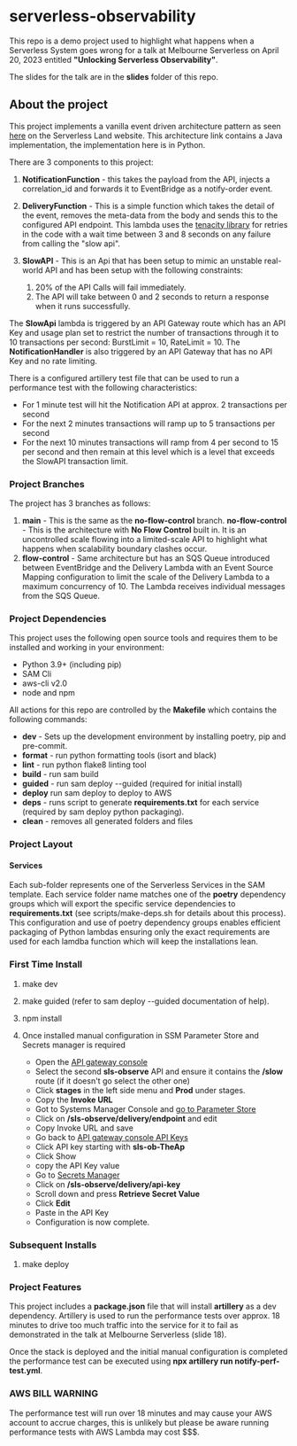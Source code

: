 # serverless-observability

This repo is a demo project used to highlight what happens when a Serverless System goes wrong for a talk at Melbourne Serverless on April 20, 2023 entitled **"Unlocking Serverless Observability"**.

The slides for the talk are in the **slides** folder of this repo.

## About the project

This project implements a vanilla event driven architecture pattern as seen [here](https://serverlessland.com/patterns/apigw-lambda-eventbridge-sam-java) on the Serverless Land website.  This architecture link contains a Java implementation, the implementation here is in Python.

There are 3 components to this project:

1. **NotificationFunction** - this takes the payload from the API, injects a correlation_id and forwards it to EventBridge as a notify-order event.
2. **DeliveryFunction** - This is a simple function which takes the detail of the event, removes the meta-data from the body and sends this to the configured API endpoint.  This lambda uses the [tenacity library](https://pypi.org/project/tenacity/) for retries in the code with a wait time between 3 and 8 seconds on any failure from calling the "slow api".
3. **SlowAPI** - This is an Api that has been setup to mimic an unstable real-world API and has been setup with the following constraints:

   1. 20% of the API Calls will fail immediately.
   2. The API will take between 0 and 2 seconds to return a response when it runs successfully.

The **SlowApi** lambda is triggered by an API Gateway route which has an API Key and usage plan set to restrict the number of transactions through it to 10 transactions per second: BurstLimit = 10, RateLimit = 10.
The **NotificationHandler** is also triggered by an API Gateway that has no API Key and no rate limiting.

There is a configured artillery test file that can be used to run a performance test with the following characteristics:

- For 1 minute test will hit the Notification API at approx. 2 transactions per second
- For the next 2 minutes transactions will ramp up to 5 transactions per second
- For the next 10 minutes transactions will ramp from 4 per second to 15 per second and then remain at this level which is a level that exceeds the SlowAPI transaction limit.

### Project Branches

The project has 3 branches as follows:

1. **main** - This is the same as the **no-flow-control** branch.
**no-flow-control** - This is the architecture with **No Flow Control** built in.  It is an uncontrolled scale flowing into a limited-scale API to highlight what happens when scalability boundary clashes occur.
3. **flow-control** - Same architecture but has an SQS Queue introduced between EventBridge and the Delivery Lambda with an Event Source Mapping configuration to limit the scale of the Delivery Lambda to a maximum concurrency of 10.  The Lambda receives individual messages from the SQS Queue.

### Project Dependencies

This project uses the following open source tools and requires them to be installed and working in your environment:

- Python 3.9+ (including pip)
- SAM Cli
- aws-cli v2.0
- node and npm

All actions for this repo are controlled by the **Makefile** which contains the following commands:

- **dev** - Sets up the development environment by installing poetry, pip and pre-commit.
- **format** - run python formatting tools (isort and black)
- **lint** - run python flake8 linting tool
- **build** - run sam build
- **guided** - run sam deploy --guided (required for initial install)
- **deploy** run sam deploy to deploy to AWS
- **deps** - runs script to generate **requirements.txt** for each service (required by sam deploy python packaging).
- **clean** - removes all generated folders and files

### Project Layout

#### Services

Each sub-folder represents one of the Serverless Services in the SAM template.  Each service folder name matches one of the **poetry** dependency groups which will export the specific service dependencies to **requirements.txt** (see scripts/make-deps.sh for details about this process).  This configuration and use of poetry dependency groups enables efficient packaging of Python lambdas ensuring only the exact requirements are used for each lamdba function which will keep the installations lean.

### First Time Install

1. make dev
2. make guided (refer to sam deploy --guided documentation of help).
3. npm install
4. Once installed manual configuration in SSM Parameter Store and Secrets manager is required

    - Open the [API gateway console](https://ap-southeast-2.console.aws.amazon.com/apigateway/main/apis?region=ap-southeast-2)
    - Select the second **sls-observe** API and ensure it contains the **/slow** route (if it doesn't go select the other one)
    - Click **stages** in the left side menu and **Prod** under stages.
    - Copy the **Invoke URL**
    - Got to Systems Manager Console and [go to Parameter Store](https://ap-southeast-2.console.aws.amazon.com/systems-manager/parameters/?region=ap-southeast-2&tab=Table)
    - Click on **/sls-observe/delivery/endpoint** and edit
    - Copy Invoke URL and save
    - Go back to [API gateway console API Keys](https://ap-southeast-2.console.aws.amazon.com/apigateway/home?region=ap-southeast-2#/api-keys)
    - Click API key starting with **sls-ob-TheAp**
    - Click Show
    - copy the API Key value
    - Go to [Secrets Manager](https://ap-southeast-2.console.aws.amazon.com/secretsmanager/listsecrets?region=ap-southeast-2)
    - Click on **/sls-observe/delivery/api-key**
    - Scroll down and press **Retrieve Secret Value**
    - Click **Edit**
    - Paste in the API Key
    - Configuration is now complete.

### Subsequent Installs

1. make deploy

### Project Features

This project includes a **package.json** file that will install **artillery** as a dev dependency.  Artillery is used to run the performance tests over approx. 18 minutes to drive too much traffic into the service for it to fail as demonstrated in the talk at Melbourne Serverless (slide 18).

Once the stack is deployed and the initial manual configuration is completed the performance test can be executed using **npx artillery run notify-perf-test.yml**.

### AWS BILL WARNING

The performance test will run over 18 minutes and may cause your AWS account to accrue charges, this is unlikely but please be aware running performance tests with AWS Lambda may cost $$$.
